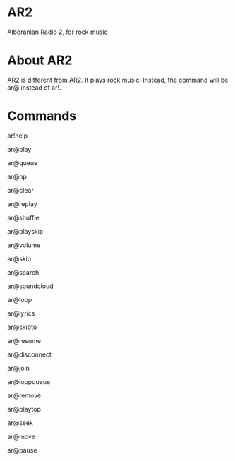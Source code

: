 # AR2
Alboranian Radio 2, for rock music

# About AR2
AR2 is different from AR2. It plays rock music. Instead, the command will be ar@ instead of ar!.

# Commands
ar!help

ar@play

ar@queue

ar@np

ar@clear

ar@replay

ar@shuffle

ar@playskip

ar@volume

ar@skip

ar@search

ar@soundcloud

ar@loop

ar@lyrics

ar@skipto

ar@resume

ar@disconnect

ar@join

ar@loopqueue

ar@remove

ar@playtop

ar@seek

ar@move

ar@pause
